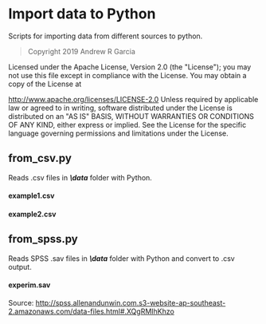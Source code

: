 # Import data to Python
Scripts for importing data from different sources to python.

> Copyright 2019 Andrew R Garcia

Licensed under the Apache License, Version 2.0 (the "License"); you may not use this file except in compliance with the License. You may obtain a copy of the License at

   http://www.apache.org/licenses/LICENSE-2.0
Unless required by applicable law or agreed to in writing, software distributed under the License is distributed on an "AS IS" BASIS, WITHOUT WARRANTIES OR CONDITIONS OF ANY KIND, either express or implied. See the License for the specific language governing permissions and limitations under the License.



## from_csv.py
Reads .csv files in ***\data*** folder with Python.
#### example1.csv
#### example2.csv

## from_spss.py
Reads SPSS .sav files in ***\data*** folder with Python and convert to .csv output.
#### experim.sav
Source: http://spss.allenandunwin.com.s3-website-ap-southeast-2.amazonaws.com/data-files.html#.XQgRMIhKhzo
